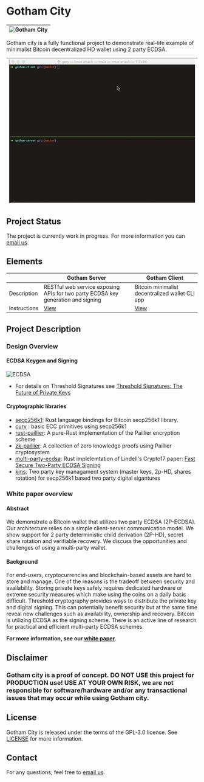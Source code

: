 Gotham City
=====================================
| ![Gotham City](./misc/gotham_banner.png) |
| -----------------------------------------|

Gotham city is a fully functional project to demonstrate real-life 
example of minimalist Bitcoin decentralized HD wallet using 2 party ECDSA.

| ![Demo](misc/demo.gif) |
|-----------------------------|

Project Status
-------
The project is currently work in progress. For more information you can [email us](mailto:github@kzencorp.com).

Elements
-------

|                                                 | Gotham Server                                | Gotham Client                                |
| -------------------------------------------- | -------------------------------------------- |--------------------------------------------
| Description | RESTful web service exposing APIs for two party ECDSA key generation and signing | Bitcoin minimalist decentralized wallet CLI app |
| Instructions | [View](gotham-server/README.md) | [View](gotham-client/README.md) |

Project Description
-------

### Design Overview

#### ECDSA Keygen and Signing
![ECDSA](misc/ecdsa-illustration.png)
* For details on Threshold Signatures see [Threshold Signatures: The Future of Private Keys](https://medium.com/kzen-networks/threshold-signatures-private-key-the-next-generation-f27b30793b)

#### Cryptographic libraries
* [secp256k1](https://github.com/rust-bitcoin/rust-secp256k1/): Rust language bindings for Bitcoin secp256k1 library.
* [curv](https://github.com/KZen-networks/curv) : basic ECC primitives using secp256k1
* [rust-paillier](https://github.com/mortendahl/rust-paillier): A pure-Rust implementation of the Paillier encryption scheme
* [zk-paillier](https://github.com/KZen-networks/zk-paillier): A collection of zero knowledge proofs using Paillier cryptosystem 
* [multi-party-ecdsa](https://github.com/KZen-networks/multi-party-ecdsa): Rust implelemtation of Lindell's Crypto17 paper: [Fast Secure Two-Party ECDSA Signing](https://eprint.iacr.org/2017/552)
* [kms](https://github.com/KZen-networks/kms): Two party key managament system (master keys, 2p-HD, shares rotation) for secp256k1 based two party digital sigantures 



### White paper overview
#### Abstract
We demonstrate a Bitcoin wallet that utilizes two party ECDSA (2P-ECDSA).
Our architecture relies on a simple client-server communication
model. We show support for 2 party deterministic child derivation
(2P-HD), secret share rotation and verifiable recovery. We discuss the
opportunities and challenges of using a multi-party wallet.

#### Background
For end-users, cryptocurrencies and blockchain-based assets are hard to store and manage.
One of the reasons is the tradeoff between security and availability.
Storing private keys safely requires dedicated hardware or extreme security measures which make using the coins
on a daily basis difficult. Threshold cryptography provides ways to distribute the private key and digital signing.
This can potentially benefit security but at the same time reveal new challenges such as availability, ownership and recovery.
Bitcoin is utilizing ECDSA as the signing scheme. There is an active line of research for practical and efficient multi-party ECDSA schemes.

**For more information, see our [white paper](white-paper/white-paper.pdf)**.


Disclaimer
-------
### Gotham city is a **proof of concept**. **DO NOT USE this project for PRODUCTION use! USE AT YOUR OWN RISK, we are not responsible for software/hardware and/or any transactional issues that may occur while using Gotham city.**

License
-------
Gotham City is released under the terms of the GPL-3.0 license. See [LICENSE](LICENSE) for more information.

Contact
-------
For any questions, feel free to [email us](mailto:github@kzencorp.com).

